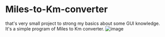 # Miles-to-Km-converter
that's very small project to strong my basics about some GUI knowledge. It's a simple program of Miles to Km converter.
![image](https://github.com/subhrajyotisaha007/Miles-to-Km-converter/assets/75173603/490b8c4f-5852-4dd2-ae29-122cd664f453)
